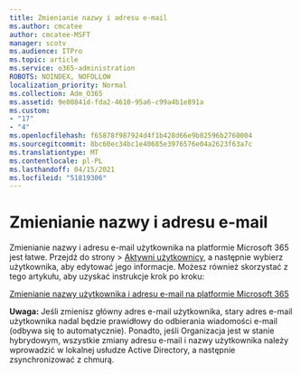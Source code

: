 ```yaml
---
title: Zmienianie nazwy i adresu e-mail
ms.author: cmcatee
author: cmcatee-MSFT
manager: scotv
ms.audience: ITPro
ms.topic: article
ms.service: o365-administration
ROBOTS: NOINDEX, NOFOLLOW
localization_priority: Normal
ms.collection: Adm_O365
ms.assetid: 9e00841d-fda2-4610-95a6-c99a4b1e891a
ms.custom:
- "17"
- "4"
ms.openlocfilehash: f65878f987924d4f1b428d66e9b82596b2760004
ms.sourcegitcommit: 8bc60ec34bc1e40685e3976576e04a2623f63a7c
ms.translationtype: MT
ms.contentlocale: pl-PL
ms.lasthandoff: 04/15/2021
ms.locfileid: "51819306"
---
```

# <a name="change-a-name-and-email-address"></a>Zmienianie nazwy i adresu e-mail

Zmienianie nazwy i adresu e-mail użytkownika na platformie Microsoft 365 jest łatwe. Przejdź do  strony \> [Aktywni użytkownicy,](https://go.microsoft.com/fwlink/p/?linkid=834822) a następnie wybierz użytkownika, aby edytować jego informacje. Możesz również skorzystać z tego artykułu, aby uzyskać instrukcje krok po kroku:
  
[Zmienianie nazwy użytkownika i adresu e-mail na platformie Microsoft 365](https://docs.microsoft.com/microsoft-365/admin/add-users/change-a-user-name-and-email-address)
  
 **Uwaga:** Jeśli zmienisz główny adres e-mail użytkownika, stary adres e-mail użytkownika nadal będzie prawidłowy do odbierania wiadomości e-mail (odbywa się to automatycznie). Ponadto, jeśli Organizacja jest w stanie hybrydowym, wszystkie zmiany adresu e-mail i nazwy użytkownika należy wprowadzić w lokalnej usłudze Active Directory, a następnie zsynchronizować z chmurą.